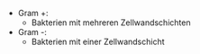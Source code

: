 - Gram +:
	- Bakterien mit mehreren Zellwandschichten 
- Gram -:
	- Bakterien mit einer Zellwandschicht

